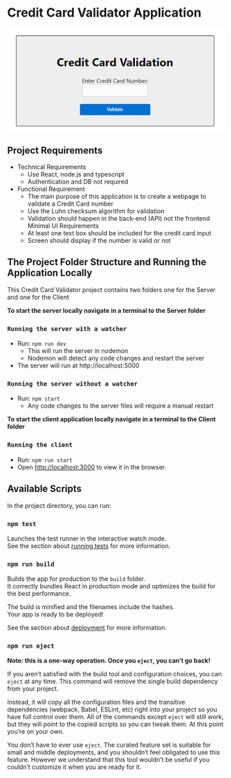 # Credit Card Validator Application

![Credit Card Validator](client\assets\CreditCardValidator.png)

## Project Requirements

- Technical Requirements
  - Use React, node.js and typescript
  - Authentication and DB not required
- Functional Requirement
  - The main purpose of this application is to create a webpage to validate a
    Credit Card number
  - Use the Luhn checksum algorithm for validation
  - Validation should happen in the back-end (API) not the frontend
    Minimal UI Requirements
  - At least one text box should be included for the credit card input
  - Screen should display if the number is valid or not

## The Project Folder Structure and Running the Application Locally

This Credit Card Validator project contains two folders one for the Server and one for the Client

**To start the server locally navigate in a terminal to the Server folder**

### `Running the server with a watcher`

- Run: `npm run dev`
  - This will run the server in nodemon
  - Nodemon will detect any code changes and restart the server
- The server will run at http://localhost:5000

### `Running the server without a watcher`

- Run: `npm start`
  - Any code changes to the server files will require a manual restart

**To start the client application locally navigate in a terminal to the Client folder**

### `Running the client`

- Run: `npm run start`
- Open [http://localhost:3000](http://localhost:3000) to view it in the browser.

## Available Scripts

In the project directory, you can run:

### `npm test`

Launches the test runner in the interactive watch mode.\
See the section about [running tests](https://facebook.github.io/create-react-app/docs/running-tests) for more information.

### `npm run build`

Builds the app for production to the `build` folder.\
It correctly bundles React in production mode and optimizes the build for the best performance.

The build is minified and the filenames include the hashes.\
Your app is ready to be deployed!

See the section about [deployment](https://facebook.github.io/create-react-app/docs/deployment) for more information.

### `npm run eject`

**Note: this is a one-way operation. Once you `eject`, you can’t go back!**

If you aren’t satisfied with the build tool and configuration choices, you can `eject` at any time. This command will remove the single build dependency from your project.

Instead, it will copy all the configuration files and the transitive dependencies (webpack, Babel, ESLint, etc) right into your project so you have full control over them. All of the commands except `eject` will still work, but they will point to the copied scripts so you can tweak them. At this point you’re on your own.

You don’t have to ever use `eject`. The curated feature set is suitable for small and middle deployments, and you shouldn’t feel obligated to use this feature. However we understand that this tool wouldn’t be useful if you couldn’t customize it when you are ready for it.
